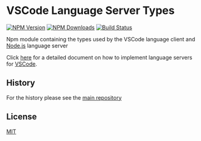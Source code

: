 # VSCode Language Server Types

[![NPM Version](https://img.shields.io/npm/v/vscode-languageserver-types.svg)](https://npmjs.org/package/vscode-languageserver-types)
[![NPM Downloads](https://img.shields.io/npm/dm/vscode-languageserver-types.svg)](https://npmjs.org/package/vscode-languageserver-types)
[![Build Status](https://travis-ci.org/Microsoft/vscode-languageserver-types-node.svg?branch=master)](https://travis-ci.org/Microsoft/vscode-languageserver-types-node)

Npm module containing the types used by the VSCode language client and [Node.js](https://nodejs.org/) language server

Click [here](https://code.visualstudio.com/docs/extensions/example-language-server) for a detailed document on how
to implement language servers for [VSCode](https://code.visualstudio.com/).

## History

For the history please see the [main repository](https://github.com/Microsoft/vscode-languageserver-node/blob/master/README.md)

## License
[MIT](https://github.com/Microsoft/vscode-languageserver-node/blob/master/License.txt)
